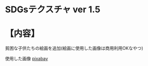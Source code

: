 # SDGsテクスチャ ver 1.5
# 【内容】
貧困な子供たちの絵画を追加(絵画に使用した画像は商用利用OKなやつ)

使用した画像 [pixabay](https://pixabay.com/ja/photos/%e5%a5%b3%e3%81%ae%e5%ad%90-%e7%94%b7%e3%81%ae%e5%ad%90-%e5%85%84%e5%bc%9f-%e8%b2%a7%e3%81%97%e3%81%84-2754233/)
